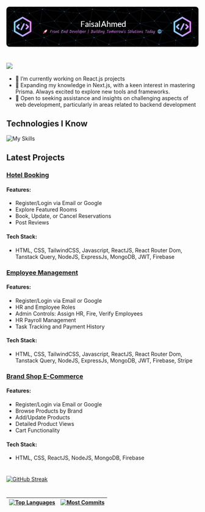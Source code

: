 ![The San Juan Mountains are beautiful!](/assets/github-header-image-1.png 'fai-sas banner image')

#

![](http://github-profile-summary-cards.vercel.app/api/cards/profile-details?username=fai-sas&theme=default)

<!--
**fai-sas/fai-sas** is a ✨ _special_ ✨ repository because its `README.md` (this file) appears on your GitHub profile.

- 🔭 I’m currently working on ...
- 🌱 I’m currently learning ...
- 👯 I’m looking to collaborate on ...
- 🤔 I’m looking for help with ...
- 💬 Ask me about ...
- 📫 How to reach me: ...
- 😄 Pronouns: ...
- ⚡ Fun fact: ...
-->

- 🔭 I’m currently working on React.js projects
- 🌱 Expanding my knowledge in Next.js, with a keen interest in mastering Prisma. Always excited to explore new tools and frameworks.
- 🤔 Open to seeking assistance and insights on challenging aspects of web development, particularly in areas related to backend development

## Technologies I Know

![My Skills](https://skillicons.dev/icons?i=html,css,tailwind,js,react,nodejs,express,mongodb,)

## Latest Projects

### [Hotel Booking](https://hotel-booking-cf.netlify.app)

#### Features:

- Register/Login via Email or Google
- Explore Featured Rooms
- Book, Update, or Cancel Reservations
- Post Reviews

#### Tech Stack:

- HTML, CSS, TailwindCSS, Javascript, ReactJS, React Router Dom, Tanstack Query, NodeJS, ExpressJs, MongoDB, JWT, Firebase

### [Employee Management](https://employee-management-cf.netlify.app)

#### Features:

- Register/Login via Email or Google
- HR and Employee Roles
- Admin Controls: Assign HR, Fire, Verify Employees
- HR Payroll Management
- Task Tracking and Payment History

#### Tech Stack:

- HTML, CSS, TailwindCSS, Javascript, ReactJS, React Router Dom, Tanstack Query, NodeJS, ExpressJs, MongoDB, JWT, Firebase, Stripe

### [Brand Shop E-Commerce](https://brand-shop-cf.netlify.app)

#### Features:

- Register/Login via Email or Google
- Browse Products by Brand
- Add/Update Products
- Detailed Product Views
- Cart Functionality

#### Tech Stack:

- HTML, CSS, ReactJS, NodeJS, MongoDB, Firebase

#

[![GitHub Streak](https://github-readme-streak-stats.herokuapp.com?user=fai-sas&theme=react&hide_border=true)](https://git.io/streak-stats)

#

| [![Top Languages](http://github-profile-summary-cards.vercel.app/api/cards/repos-per-language?username=fai-sas&theme=default)](https://github.com/fai-sas) | [![Most Commits](http://github-profile-summary-cards.vercel.app/api/cards/most-commit-language?username=fai-sas&theme=default)](https://github.com/fai-sas) |
| ---------------------------------------------------------------------------------------------------------------------------------------------------------- | ----------------------------------------------------------------------------------------------------------------------------------------------------------- |
